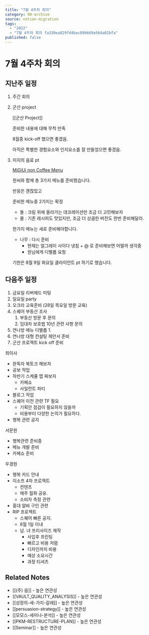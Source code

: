 ```yaml
---
title: "7월 4주차 회의"
category: 90-archive
source: notion-migration
tags:
  - "2022"
  - "7월 4주차 회의 fa330ea829fd4bac89b669a564a02bfa"
published: false
---
```


# 7월 4주차 회의

## 지난주 일정

1. 주간 회의

2. 군산 project

   [[군산 Project]]

   준비한 내용에 대해 무척 만족

   8월중 kick-off 했으면 좋겠음.

   아직은 특별한 경험요소와 인지요소를 잘 만들었으면 좋겠음.

3. 미지의 음료 pt

   [MiGiUi non Coffee Menu](../../../../../DB%20Archives%20%F0%9F%97%84%EF%B8%8F/Consulting/%EB%AF%B8%EC%A7%80%EC%9D%98%20%EC%BB%A4%ED%94%BC%20%EC%97%85%EB%AC%B4%20(imi%20coffee%20roasters)%20849978959523467ea62f8ee1191ae5b8/MiGiUi%20non%20Coffee%20Menu%209608e8ad2db34ffeac12a2b5a4b2d296.md)

   원씨와 함께 총 3가지 메뉴를 준비했습니다.

   반응은 괜찮았고

   준비한 메뉴중 2가지는 확정

   * 돌 : 크림 위에 올라가는 데코레이션만 조금 더 고민해보자
   * 물 : 기존 레시피도 맛있지만, 조금 더 상큼한 버전도 한번 준비해달라.

   한가지 메뉴는 새로 준비해야합니다.

   * 나무 : 다시 준비
     * 현재는 얼그레이 사이다 냉침 + @ 로 준비해보면 어떨까 생각중
     * 원님에게 디벨롭 요청

   기한은 8월 9일 화요일 클라이언트 pt 하기로 했습니다.

## 다음주 일정

1. 금요일 리버헤드 미팅
2. 일요일 party
3. 오크라 교육준비 (28일 목요일 방문 교육)
4. 스퀘어 부동산 조사
   1. 부동산 방문 후 문의
   2. 임대차 보호법 10년 관련 사항 문의
5. 연나방 메뉴 디벨롭
   1\.
6. 연나방 대형 컨설팅 제안서 준비
7. 군산 프로젝트 kick off 준비

최이사

* 완독자 북토크 해보자
* 공보 작업
* 하반기 스케쥴 맵 짜보자
  * 카페쇼
  * 사일런트 파티
* 블로그 작업
* 스퀘어 이전 관련 TF 필요
  * 기획안 점검이 필요하지 않을까
  * 비용부터 다양한 논의가 필요하다.
* 행복 관련 공지

서문원

* 행복관련 준비중
* 메뉴 개발 준비
* 카페쇼 준비

우경원

* 행복 카드 안내
* 이소프 4차 프로젝트
  * 컨텐츠
  * 매주 월화 공유.
  * 소비자 측정 관련
* 홍대 알바 구인 관련
* RIP 프로젝트
  * 스퀘어 빠른 공지.
  * 8월 1일 이내
  * 남. 녀 프리사이즈 제작
    * 사입후 프린팅
    * 빠르고 비용 저렴
    * 디자인까지 비용
    * 예상 소요시간
    * 과정 티셔츠

## Related Notes
- [[(주) 음]] - 높은 연관성
- [[VAULT_QUALITY_ANALYSIS]] - 높은 연관성
- [[성장의-세-가지-갈래]] - 높은 연관성
- [[persuasion-strategy]] - 높은 연관성
- [[모모스-세미나-분석]] - 높은 연관성
- [[PKM-RESTRUCTURE-PLAN]] - 높은 연관성
- [[Seminar]] - 높은 연관성
